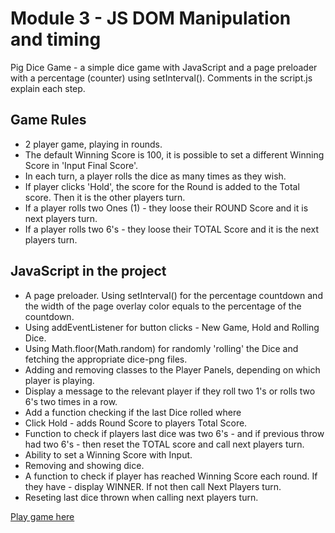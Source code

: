 # Module 3 - JS DOM Manipulation and timing

Pig Dice Game - a simple dice game with JavaScript and a page preloader with a percentage (counter) using setInterval(). Comments in the script.js explain each step.

## Game Rules

- 2 player game, playing in rounds.
- The default Winning Score is 100, it is possible to set a different Winning Score in 'Input Final Score'.
- In each turn, a player rolls the dice as many times as they wish.
- If player clicks 'Hold', the score for the Round is added to the Total score. Then it is the other players turn.
- If a player rolls two Ones (1) - they loose their ROUND Score and it is next players turn.
- If a player rolls two 6's - they loose their TOTAL Score and it is the next players turn.

## JavaScript in the project

- A page preloader. Using setInterval() for the percentage countdown and the width of the page overlay color equals to the percentage of the countdown.
- Using addEventListener for button clicks - New Game, Hold and Rolling Dice.
- Using Math.floor(Math.random) for randomly 'rolling' the Dice and fetching the appropriate dice-png files.
- Adding and removing classes to the Player Panels, depending on which player is playing.
- Display a message to the relevant player if they roll two 1's or rolls two 6's two times in a row.
- Add a function checking if the last Dice rolled where
- Click Hold - adds Round Score to players Total Score.
- Function to check if players last dice was two 6's - and if previous throw had two 6's - then reset the TOTAL score and call next players turn.
- Ability to set a Winning Score with Input.
- Removing and showing dice.
- A function to check if player has reached Winning Score each round. If they have - display WINNER. If not then call Next Players turn.
- Reseting last dice thrown when calling next players turn.

[Play game here](https://av-js-dom-game.netlify.app/)
